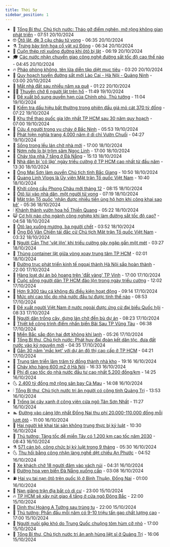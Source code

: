 ```yaml
---
title: Thời Sự
sidebar_position: 1
---
```


<!-- vnexpress-thoi-su:START -->
- 🦒 [Tổng Bí thư, Chủ tịch nước: Tháo gỡ điểm nghẽn, mở rộng không gian phát triển](https://vnexpress.net/tong-bi-thu-chu-tich-nuoc-thao-go-diem-nghen-mo-rong-khong-gian-phat-trien-4806273.html) - 07:51 20/10/2024
- 🤓 [Ôtô lật, đè 3 cậu cháu tử vong](https://vnexpress.net/oto-lat-de-3-cau-chau-tu-vong-4806269.html) - 06:35 20/10/2024
- ⚗️ [Trưng bày tinh hoa cổ vật xứ Đông](https://vnexpress.net/trung-bay-tinh-hoa-co-vat-xu-dong-4806238.html) - 06:34 20/10/2024
- 🌊 [Cuộn thép rơi xuống đường khi ôtô bị lật](https://vnexpress.net/cuon-thep-roi-xuong-duong-khi-oto-bi-lat-4806266.html) - 06:19 20/10/2024
- 🎓 [Các nước nhận chuyển giao công nghệ đường sắt tốc độ cao thế nào](https://vnexpress.net/cac-nuoc-nhan-chuyen-giao-cong-nghe-duong-sat-toc-do-cao-the-nao-4806138.html) - 04:45 20/10/2024
- 🔥 [Pháo phòng không, tên lửa diễn tập diệt mục tiêu](https://vnexpress.net/phao-phong-khong-ten-lua-dien-tap-diet-muc-tieu-4805868.html) - 03:20 20/10/2024
- 🦏 [Quy hoạch tuyến đường sắt mới Lào Cai - Hà Nội - Quảng Ninh](https://vnexpress.net/quy-hoach-tuyen-duong-sat-moi-lao-cai-ha-noi-quang-ninh-4804747.html) - 03:00 20/10/2024
- 👺 [Mất nhà đất sau nhiều năm xa quê](https://vnexpress.net/mat-nha-dat-sau-nhieu-nam-xa-que-4805834.html) - 01:22 20/10/2024
- 🧑‍🏫 [Thuyền chở 6 người lật trên hồ](https://vnexpress.net/thuyen-cho-6-nguoi-lat-tren-ho-4806122.html) - 11:49 19/10/2024
- 🚦 [Đề xuất bổ sung quyền hạn của Chính phủ, Thủ tướng](https://vnexpress.net/de-xuat-bo-sung-quyen-han-cua-chinh-phu-thu-tuong-4806110.html) - 11:04 19/10/2024
- 🎉 [Kiểm tra dấu hiệu bất thường trong phiên đấu giá mỏ cát 370 tỷ đồng](https://vnexpress.net/kiem-tra-dau-hieu-bat-thuong-trong-phien-dau-gia-mo-cat-370-ty-dong-4806020.html) - 07:22 19/10/2024
- 🦒 [Khu thể thao quốc gia lớn nhất TP HCM sau 30 năm quy hoạch](https://vnexpress.net/khu-the-thao-quoc-gia-lon-nhat-tp-hcm-sau-30-nam-quy-hoach-4805774.html) - 07:00 19/10/2024
- 🤗 [Cứu 4 người trong vụ cháy ở Bắc Ninh](https://vnexpress.net/cuu-4-nguoi-trong-vu-chay-o-bac-ninh-4806059.html) - 05:53 19/10/2024
- 💼 [Phát hiện nghĩa trang 4.000 năm ở di chỉ Vườn Chuối](https://vnexpress.net/phat-hien-nghia-trang-4-000-nam-o-di-chi-vuon-chuoi-4805973.html) - 04:27 19/10/2024
- 🤩 [Sống trong lều lán chờ nhà mới](https://vnexpress.net/song-trong-leu-lan-cho-nha-moi-4805660.html) - 17:00 18/10/2024
- 🤡 [Nơm nớp lo bị trộm sâm Ngọc Linh](https://vnexpress.net/nom-nop-lo-bi-trom-sam-ngoc-linh-4793589.html) - 17:00 18/10/2024
- 💯 [Cháy tòa nhà 7 tầng ở Đà Nẵng](https://vnexpress.net/chay-toa-nha-7-tang-o-da-nang-4805891.html) - 15:13 18/10/2024
- 👺 [Nhà dân bị &#39;cô lập&#39; ngày triều cường ở TP HCM cao nhất từ đầu năm](https://vnexpress.net/nha-dan-bi-co-lap-ngay-trieu-cuong-o-tp-hcm-cao-nhat-tu-dau-nam-4805869.html) - 13:30 18/10/2024
- 🌮 [Ông Mai Sơn làm quyền Chủ tịch tỉnh Bắc Giang](https://vnexpress.net/ong-mai-son-lam-quyen-chu-tich-tinh-bac-giang-4805849.html) - 10:50 18/10/2024
- 🥸 [Quang Linh Vlogs là Ủy viên Mặt trận Tổ quốc Việt Nam](https://vnexpress.net/quang-linh-vlogs-la-uy-vien-mat-tran-to-quoc-viet-nam-4805843.html) - 10:40 18/10/2024
- 🐻 [Khởi công cầu Phong Châu mới tháng 12](https://vnexpress.net/khoi-cong-cau-phong-chau-moi-thang-12-4805735.html) - 08:15 18/10/2024
- 👀 [Ôtô lùi vào nhà dân, một người tử vong](https://vnexpress.net/oto-lui-vao-nha-dan-mot-nguoi-tu-vong-4805731.html) - 07:19 18/10/2024
- 🤔 [Mặt trận Tổ quốc &#39;nhận được nhiều tiền ủng hộ hơn khi công khai sao kê&#39;](https://vnexpress.net/mat-tran-to-quoc-nhan-duoc-nhieu-tien-ung-ho-hon-khi-cong-khai-sao-ke-4805714.html) - 05:36 18/10/2024
- 🕯 [Khánh thành vườn hoa hồ Thiền Quang](https://vnexpress.net/khanh-thanh-vuon-hoa-ho-thien-quang-4805669.html) - 05:22 18/10/2024
- 😺 [Cơ hội nào cho ngành công nghiệp khi làm đường sắt tốc độ cao?](https://vnexpress.net/co-hoi-nao-cho-nganh-cong-nghiep-khi-lam-duong-sat-toc-do-cao-4804280.html) - 04:58 18/10/2024
- 🦆 [Ôtô lao xuống mương, ba người chết](https://vnexpress.net/oto-lao-xuong-muong-ba-nguoi-chet-4805642.html) - 03:52 18/10/2024
- 🧰 [Ông Đỗ Văn Chiến tái đắc cử Chủ tịch Mặt trận Tổ quốc Việt Nam](https://vnexpress.net/ong-do-van-chien-tai-dac-cu-chu-tich-mat-tran-to-quoc-viet-nam-4805639.html) - 03:32 18/10/2024
- 🦍 [Người Cần Thơ &#39;vật lộn&#39; khi triều cường gây ngập gần một mét](https://vnexpress.net/nguoi-can-tho-vat-lon-khi-trieu-cuong-gay-ngap-gan-mot-met-4805524.html) - 03:27 18/10/2024
- 🧰 [Thùng container lật giữa vòng xoay trung tâm TP HCM](https://vnexpress.net/thung-container-lat-giua-vong-xoay-trung-tam-tp-hcm-4805596.html) - 02:01 18/10/2024
- 💃 [Đường trục phát triển kinh tế ngoại thành Hà Nội sắp hoàn thành](https://vnexpress.net/duong-truc-phat-trien-kinh-te-ngoai-thanh-ha-noi-sap-hoan-thanh-4804929.html) - 22:00 17/10/2024
- 🧰 [Hàng loạt dự án bỏ hoang trên &#39;đất vàng&#39; TP Vinh](https://vnexpress.net/hang-loat-du-an-bo-hoang-tren-dat-vang-tp-vinh-4804927.html) - 17:00 17/10/2024
- 🚀 [Cuộc sống người dân TP HCM đảo lộn trong ngày triều cường](https://vnexpress.net/cuoc-song-nguoi-dan-tp-hcm-dao-lon-trong-ngay-trieu-cuong-4805480.html) - 12:02 17/10/2024
- 🎊 [Hơn 9.300 tàu cá không đủ điều kiện hoạt động](https://vnexpress.net/hon-9-300-tau-ca-khong-du-dieu-kien-hoat-dong-4805303.html) - 09:14 17/10/2024
- 🤭 [Mức phí cao tốc do nhà nước đầu tư được tính thế nào](https://vnexpress.net/muc-phi-cao-toc-do-nha-nuoc-dau-tu-duoc-tinh-the-nao-4805152.html) - 08:53 17/10/2024
- 🤗 [Đề xuất người Việt Nam ở nước ngoài được ứng cử đại biểu Quốc hội](https://vnexpress.net/de-xuat-nguoi-viet-nam-o-nuoc-ngoai-duoc-ung-cu-dai-bieu-quoc-hoi-4805297.html) - 08:33 17/10/2024
- 🌈 [Người dân trồng cây, dựng lán chờ đền bù dự án](https://vnexpress.net/nguoi-dan-trong-cay-dung-lan-cho-den-bu-du-an-4805281.html) - 08:23 17/10/2024
- 🦣 [Thiết kế công trình điểm nhấn biển Bãi Sau TP Vũng Tàu](https://vnexpress.net/thiet-ke-cong-trinh-diem-nhan-bien-bai-sau-tp-vung-tau-4805263.html) - 06:38 17/10/2024
- 🎡 [Miền Bắc sắp đón hai đợt không khí lạnh](https://vnexpress.net/mien-bac-sap-don-hai-dot-khong-khi-lanh-4805231.html) - 05:26 17/10/2024
- 🦏 [Tổng Bí thư, Chủ tịch nước: Phát huy đại đoàn kết dân tộc, đưa đất nước vào kỷ nguyên mới](https://vnexpress.net/tong-bi-thu-chu-tich-nuoc-phat-huy-dai-doan-ket-dan-toc-dua-dat-nuoc-vao-ky-nguyen-moi-4805136.html) - 04:35 17/10/2024
- 🎊 [Gần 30 năm &#39;mắc kẹt&#39; với dự án đô thị cao cấp ở TP HCM](https://vnexpress.net/gan-30-nam-mac-ket-voi-du-an-do-thi-cao-cap-o-tp-hcm-4800879.html) - 04:21 17/10/2024
- 🫶 [Trung tâm triển lãm trăm tỷ đồng thành nhà kho](https://vnexpress.net/trung-tam-trien-lam-tram-ty-dong-thanh-nha-kho-4804902.html) - 19:16 16/10/2024
- 🤔 [Cháy kho hàng 600 m2 ở Hà Nội](https://vnexpress.net/chay-kho-hang-600-m2-o-ha-noi-4805051.html) - 16:33 16/10/2024
- 🤠 [Phí đi cao tốc do nhà nước đầu tư cao nhất 5.200 đồng/km](https://vnexpress.net/phi-di-cao-toc-do-nha-nuoc-dau-tu-cao-nhat-5-200-dong-km-4805025.html) - 14:25 16/10/2024
- 🌜 [2.400 tỷ đồng mở rộng sân bay Cà Mau](https://vnexpress.net/2-400-ty-dong-mo-rong-san-bay-ca-mau-4804931.html) - 14:08 16/10/2024
- 🕯 [Tổng Bí thư, Chủ tịch nước tri ân người có công tỉnh Quảng Trị](https://vnexpress.net/tong-bi-thu-chu-tich-nuoc-tri-an-nguoi-co-cong-tinh-quang-tri-4805002.html) - 13:53 16/10/2024
- 🤔 [Trồng lại cây xanh ở công viên cửa ngõ Tân Sơn Nhất](https://vnexpress.net/trong-lai-cay-xanh-o-cong-vien-cua-ngo-tan-son-nhat-4804994.html) - 11:27 16/10/2024
- 🏊 [Đường vào cảng lớn nhất Đồng Nai thu phí 20.000-110.000 đồng mỗi lượt ôtô](https://vnexpress.net/duong-vao-cang-lon-nhat-dong-nai-thu-phi-20-000-110-000-dong-moi-luot-oto-4804978.html) - 11:00 16/10/2024
- 🌮 [Hai người kê khai tài sản không trung thực bị kỷ luật](https://vnexpress.net/hai-nguoi-ke-khai-tai-san-khong-trung-thuc-bi-ky-luat-4804916.html) - 10:30 16/10/2024
- 🫣 [Thủ tướng: Tăng tốc để miền Tây có 1.200 km cao tốc năm 2030](https://vnexpress.net/thu-tuong-tang-toc-de-mien-tay-co-1-200-km-cao-toc-nam-2030-4804846.html) - 08:43 16/10/2024
- ⚗️ [571 cán bộ, công chức bị kỷ luật trong 9 tháng](https://vnexpress.net/571-can-bo-cong-chuc-bi-ky-luat-trong-9-thang-4804765.html) - 05:30 16/10/2024
- 🌜 [Thu hồi bằng công nhận làng nghề dệt chiếu An Phước](https://vnexpress.net/thu-hoi-bang-cong-nhan-lang-nghe-det-chieu-an-phuoc-4804624.html) - 04:52 16/10/2024
- 🌁 [Xe khách chở 18 người đâm vào vách núi](https://vnexpress.net/xe-khach-cho-18-nguoi-dam-vao-vach-nui-4804779.html) - 04:31 16/10/2024
- 🐲 [Đường hoa ven biển Đà Nẵng xuống cấp](https://vnexpress.net/duong-hoa-ven-bien-da-nang-xuong-cap-4804551.html) - 03:08 16/10/2024
- ⛽️ [Hai vụ tai nạn ôtô trên quốc lộ ở Bình Thuận, Đồng Nai](https://vnexpress.net/hai-vu-tai-nan-oto-tren-quoc-lo-o-binh-thuan-dong-nai-4804618.html) - 01:00 16/10/2024
- 🗽 [Nạn giăng trận địa bắt cò di cư](https://vnexpress.net/nan-giang-tran-dia-bat-co-di-cu-4804579.html) - 23:00 15/10/2024
- 🔥 [TP HCM sẽ xây nút giao 4 tầng ở cửa ngõ Đông Bắc](https://vnexpress.net/tp-hcm-se-xay-nut-giao-4-tang-o-cua-ngo-dong-bac-4804568.html) - 22:00 15/10/2024
- 💯 [Dinh thự Hoàng A Tưởng sau trùng tu](https://vnexpress.net/dinh-thu-hoang-a-tuong-sau-trung-tu-4804529.html) - 22:00 15/10/2024
- 🦆 [Thủ tướng: Phấn đấu mỗi năm có 9-10 triệu tấn gạo chất lượng cao](https://vnexpress.net/thu-tuong-phan-dau-moi-nam-co-9-10-trieu-tan-gao-chat-luong-cao-4804570.html) - 17:00 15/10/2024
- 🫣 [Người nuôi gặp khó do Trung Quốc chuộng tôm hùm cỡ nhỏ](https://vnexpress.net/nguoi-nuoi-gap-kho-do-trung-quoc-chuong-tom-hum-co-nho-4803131.html) - 17:00 15/10/2024
- 🤡 [Tổng Bí thư, Chủ tịch nước tri ân anh hùng liệt sĩ ở Quảng Trị](https://vnexpress.net/tong-bi-thu-chu-tich-nuoc-tri-an-anh-hung-liet-si-o-quang-tri-4804573.html) - 16:06 15/10/2024<!-- vnexpress-thoi-su:END -->